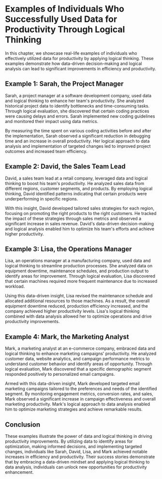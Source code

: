 Examples of Individuals Who Successfully Used Data for Productivity Through Logical Thinking
=======================================================================================================

In this chapter, we showcase real-life examples of individuals who effectively utilized data for productivity by applying logical thinking. These examples demonstrate how data-driven decision-making and logical analysis can lead to significant improvements in efficiency and productivity.

**Example 1: Sarah, the Project Manager**
-----------------------------------------

Sarah, a project manager at a software development company, used data and logical thinking to enhance her team's productivity. She analyzed historical project data to identify bottlenecks and time-consuming tasks. Through logical evaluation, she discovered that certain coding practices were causing delays and errors. Sarah implemented new coding guidelines and monitored their impact using data metrics.

By measuring the time spent on various coding activities before and after the implementation, Sarah observed a significant reduction in debugging time and an increase in overall productivity. Her logical approach to data analysis and implementation of targeted changes led to improved project outcomes and increased team efficiency.

**Example 2: David, the Sales Team Lead**
-----------------------------------------

David, a sales team lead at a retail company, leveraged data and logical thinking to boost his team's productivity. He analyzed sales data from different regions, customer segments, and products. By employing logical thinking, David identified patterns indicating that certain products were underperforming in specific regions.

With this insight, David developed tailored sales strategies for each region, focusing on promoting the right products to the right customers. He tracked the impact of these strategies through sales metrics and observed a significant increase in sales revenue. David's data-driven decision-making and logical analysis enabled him to optimize his team's efforts and achieve higher productivity.

**Example 3: Lisa, the Operations Manager**
-------------------------------------------

Lisa, an operations manager at a manufacturing company, used data and logical thinking to streamline production processes. She analyzed data on equipment downtime, maintenance schedules, and production output to identify areas for improvement. Through logical evaluation, Lisa discovered that certain machines required more frequent maintenance due to increased workload.

Using this data-driven insight, Lisa revised the maintenance schedule and allocated additional resources to those machines. As a result, the overall equipment downtime reduced, production efficiency increased, and the company achieved higher productivity levels. Lisa's logical thinking combined with data analysis allowed her to optimize operations and drive productivity improvements.

**Example 4: Mark, the Marketing Analyst**
------------------------------------------

Mark, a marketing analyst at an e-commerce company, embraced data and logical thinking to enhance marketing campaigns' productivity. He analyzed customer data, website analytics, and campaign performance metrics to understand customer behavior and identify areas of opportunity. Through logical evaluation, Mark discovered that a specific demographic segment responded positively to personalized email campaigns.

Armed with this data-driven insight, Mark developed targeted email marketing campaigns tailored to the preferences and needs of the identified segment. By monitoring engagement metrics, conversion rates, and sales, Mark observed a significant increase in campaign effectiveness and overall marketing productivity. Mark's logical approach to data analysis enabled him to optimize marketing strategies and achieve remarkable results.

**Conclusion**
--------------

These examples illustrate the power of data and logical thinking in driving productivity improvements. By utilizing data to identify areas for optimization, making informed decisions, and implementing targeted changes, individuals like Sarah, David, Lisa, and Mark achieved notable increases in efficiency and productivity. Their success stories demonstrate that by embracing a data-driven mindset and applying logical thinking to data analysis, individuals can unlock new opportunities for productivity enhancement.
